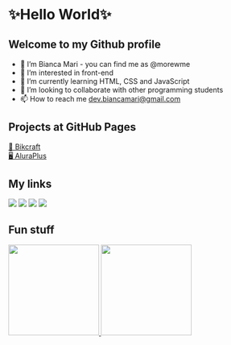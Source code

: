 <header>
  <link rel="stylesheet" href="https://cdn.jsdelivr.net/gh/devicons/devicon@v2.15.1/devicon.min.css">
</header>

# ✨Hello World✨
## Welcome to my Github profile

- 👋 I’m Bianca Mari - you can find me as @morewme
- 👀 I’m interested in front-end
- 🌱 I’m currently learning HTML, CSS and JavaScript          
- 💞️ I’m looking to collaborate with other programming students
- 📫 How to reach me dev.biancamari@gmail.com

## Projects at GitHub Pages
<a href="https://morewme.github.io/bikcraft-main/"> 🚴‍ Bikcraft</a><br>
<a href="https://morewme.github.io/aluraplus/"> 🖥️ AluraPlus</a>


## My links

<div>
<a href="https://twitter.com/devbiancamari" target="_blank"><img src="https://img.shields.io/badge/-Twitter-%230077B5?style=for-the-badge&logo=twitter&logoColor=white"></a>
<a href="https://www.twitch.tv/morewme" target="_blank"><img src="https://img.shields.io/badge/Twitch-9146FF?style=for-the-badge&logo=twitch&logoColor=white" target="_blank"></a>
<a href = "mailto:dev.biancamari@gmail.com"><img src="https://img.shields.io/badge/Gmail-D14836?style=for-the-badge&logo=gmail&logoColor=white" target="_blank"></a>
<a href="https://www.linkedin.com/in/devbiancamari" target="_blank"><img src="https://img.shields.io/badge/-LinkedIn-%230077B5?style=for-the-badge&logo=linkedin&logoColor=white" target="_blank"></a>   
</div>

## Fun stuff
<div>
<a href="https://github.com/morewmw">
<img height="180em" src="https://github-readme-stats.vercel.app/api?username=morewme&show_icons=true&theme=buefy&hide=prs&count_private=true"/>
<img height="180em" src="https://github-readme-stats.vercel.app/api/top-langs/?username=morewme&layout=default&langs_count=7&theme=buefy"/>
</div>

  

